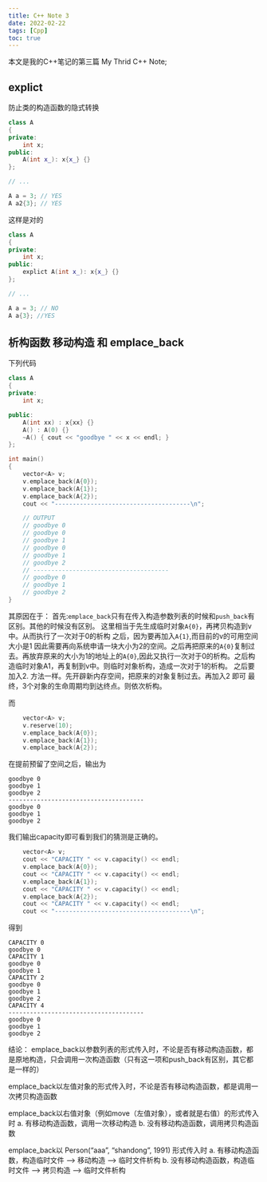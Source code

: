 ```yaml
---
title: C++ Note 3
date: 2022-02-22
tags: [Cpp]
toc: true
---
```


本文是我的C++笔记的第三篇
My Thrid C++ Note;

<!--more-->

## explict
防止类的构造函数的隐式转换
```cpp
class A
{
private:
    int x;
public:
    A(int x_): x{x_} {}
};

// ...

A a = 3; // YES
A a2{3}; // YES
```
这样是对的

```cpp
class A
{
private:
    int x;
public:
    explict A(int x_): x{x_} {}
};

// ...

A a = 3; // NO
A a{3}; //YES
```

## 析构函数 移动构造 和 emplace_back
下列代码
```cpp
class A
{
private:
    int x;

public:
    A(int xx) : x{xx} {}
    A() : A(0) {}
    ~A() { cout << "goodbye " << x << endl; }
};

int main()
{
    vector<A> v;
    v.emplace_back(A{0});
    v.emplace_back(A{1});
    v.emplace_back(A{2});
    cout << "--------------------------------------\n";

    // OUTPUT
    // goodbye 0
    // goodbye 0
    // goodbye 1
    // goodbye 0
    // goodbye 1
    // goodbye 2
    // --------------------------------------
    // goodbye 0
    // goodbye 1
    // goodbye 2
}
```
其原因在于：
首先:`emplace_back`只有在传入构造参数列表的时候和`push_back`有区别。其他的时候没有区别。
这里相当于先生成临时对象`A{0}`，再拷贝构造到v中。从而执行了一次对于0的析构
之后，因为要再加入`A{1}`,而目前的v的可用空间大小是1
因此需要再向系统申请一块大小为2的空间。之后再把原来的`A{0}`复制过去。再放弃原来的大小为1的地址上的`A{0}`,因此又执行一次对于0的析构。之后构造临时对象A1，再复制到v中。则临时对象析构，造成一次对于1的析构。
之后要加入2. 方法一样。先开辟新内存空间，把原来的对象复制过去。再加入2 即可
最终，3个对象的生命周期均到达终点。则依次析构。

而
```cpp
    vector<A> v;
    v.reserve(10);
    v.emplace_back(A{0});
    v.emplace_back(A{1});
    v.emplace_back(A{2});
```
在提前预留了空间之后，输出为
```
goodbye 0
goodbye 1
goodbye 2
--------------------------------------
goodbye 0
goodbye 1
goodbye 2
```


我们输出capacity即可看到我们的猜测是正确的。
```cpp
    vector<A> v;
    cout << "CAPACITY " << v.capacity() << endl;
    v.emplace_back(A{0});
    cout << "CAPACITY " << v.capacity() << endl;
    v.emplace_back(A{1});
    cout << "CAPACITY " << v.capacity() << endl;
    v.emplace_back(A{2});
    cout << "CAPACITY " << v.capacity() << endl;
    cout << "--------------------------------------\n";
```
得到
```
CAPACITY 0
goodbye 0
CAPACITY 1
goodbye 0
goodbye 1
CAPACITY 2
goodbye 0
goodbye 1
goodbye 2
CAPACITY 4
--------------------------------------
goodbye 0
goodbye 1
goodbye 2

```

结论：
emplace_back以参数列表的形式传入时，不论是否有移动构造函数，都是原地构造，只会调用一次构造函数（只有这一项和push_back有区别，其它都是一样的）

emplace_back以左值对象的形式传入时，不论是否有移动构造函数，都是调用一次拷贝构造函数

emplace_back以右值对象（例如move（左值对象），或者就是右值）的形式传入时
a. 有移动构造函数，调用一次移动构造
b. 没有移动构造函数，调用拷贝构造函数

emplace_back以 Person(“aaa”, “shandong”, 1991) 形式传入时
a. 有移动构造函数，构造临时文件 —> 移动构造 —> 临时文件析构
b. 没有移动构造函数，构造临时文件 —> 拷贝构造 —> 临时文件析构

